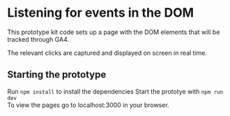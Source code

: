 # Listening for events in the DOM

This prototype kit code sets up a page with the DOM elements that will be tracked through GA4.

The relevant clicks are captured and displayed on screen in real time.

## Starting the prototype

Run `npm install` to install the dependencies
Start the prototye with `npm run dev`  
To view the pages go to localhost:3000 in your browser.